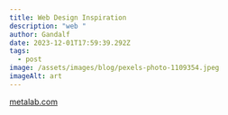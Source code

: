 ```yaml
---
title: Web Design Inspiration
description: "web "
author: Gandalf
date: 2023-12-01T17:59:39.292Z
tags:
  - post
image: /assets/images/blog/pexels-photo-1109354.jpeg
imageAlt: art
---
```

[](https://www.metalab.com/)

[metalab.com](https://www.metalab.com/)